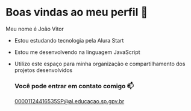 # Boas vindas ao meu perfil 🎱

Meu nome é João Vitor
- Estou estudando tecnologia pela Alura Start
- Estou me desenvolvendo na linguagem JavaScript
- Utilizo este espaço para minha organização e compartilhamento dos projetos desenvolvidos

  ### Você pode entrar em contato comigo 📫

  00001124416535SP@al.educacao.sp.gpv.br
